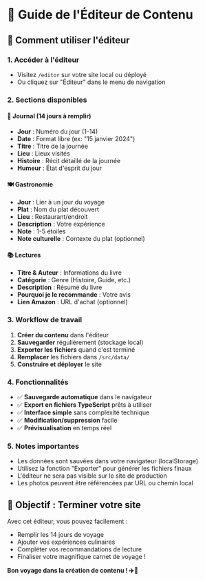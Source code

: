 # 📝 Guide de l'Éditeur de Contenu

## 🚀 Comment utiliser l'éditeur

### 1. Accéder à l'éditeur
- Visitez `/editor` sur votre site local ou déployé
- Ou cliquez sur "Éditeur" dans le menu de navigation

### 2. Sections disponibles

#### 📖 Journal (14 jours à remplir)
- **Jour** : Numéro du jour (1-14)
- **Date** : Format libre (ex: "15 janvier 2024")
- **Titre** : Titre de la journée
- **Lieu** : Lieux visités
- **Histoire** : Récit détaillé de la journée
- **Humeur** : État d'esprit du jour

#### 🍽️ Gastronomie
- **Jour** : Lier à un jour du voyage
- **Plat** : Nom du plat découvert
- **Lieu** : Restaurant/endroit
- **Description** : Votre expérience
- **Note** : 1-5 étoiles
- **Note culturelle** : Contexte du plat (optionnel)

#### 📚 Lectures
- **Titre & Auteur** : Informations du livre
- **Catégorie** : Genre (Histoire, Guide, etc.)
- **Description** : Résumé du livre
- **Pourquoi je le recommande** : Votre avis
- **Lien Amazon** : URL d'achat (optionnel)

### 3. Workflow de travail

1. **Créer du contenu** dans l'éditeur
2. **Sauvegarder** régulièrement (stockage local)
3. **Exporter les fichiers** quand c'est terminé
4. **Remplacer** les fichiers dans `/src/data/`
5. **Construire et déployer** le site

### 4. Fonctionnalités

- ✅ **Sauvegarde automatique** dans le navigateur
- ✅ **Export en fichiers TypeScript** prêts à utiliser
- ✅ **Interface simple** sans complexité technique
- ✅ **Modification/suppression** facile
- ✅ **Prévisualisation** en temps réel

### 5. Notes importantes

- Les données sont sauvées dans votre navigateur (localStorage)
- Utilisez la fonction "Exporter" pour générer les fichiers finaux
- L'éditeur ne sera pas visible sur le site de production
- Les photos peuvent être référencées par URL ou chemin local

## 🎯 Objectif : Terminer votre site

Avec cet éditeur, vous pouvez facilement :
- Remplir les 14 jours de voyage
- Ajouter vos expériences culinaires
- Compléter vos recommandations de lecture
- Finaliser votre magnifique carnet de voyage !

**Bon voyage dans la création de contenu ! ✈️📝**
